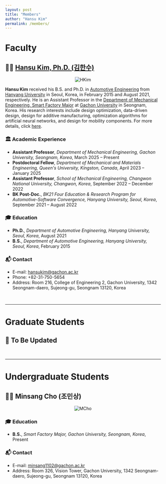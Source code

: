 ```yaml
---
layout: post
title: "Members"
author: "Hansu Kim"
permalink: /members/
---
```

   
# Faculty   
## 👨‍🏫 [Hansu Kim, Ph.D. (김한수)](https://www.gachon.ac.kr/smart_factory/8077/subview.do)
   
<div style="display: flex; justify-content: center;">
  <img src="https://user-images.githubusercontent.com/54526956/185015952-2b93fed0-d64c-4fe7-b2d5-03f732a21a7b.jpg" 
       alt="HKim" 
       style="max-width: 100%; height: auto; width: auto; max-height: 35vh; object-fit: contain;">
</div>   
   
**Hansu Kim** received his B.S. and Ph.D. in [Automotive Engineering](https://ae.hanyang.ac.kr/) from [Hanyang University](https://www.hanyang.ac.kr/) in Seoul, Korea, in February 2015 and August 2021, respectively. He is an Assistant Professor in the [Department of Mechanical Engineering, Smart Factory Major](https://www.gachon.ac.kr/smart_factory/index.do) at [Gachon University](https://www.gachon.ac.kr/kor/index.do) in Seongnam, Korea. His research interests include design optimization, data-driven design, design for additive manufacturing, optimization algorithms for artificial neural networks, and design for mobility components. For more details, click [here](https://kim-hansu.github.io/members/hansukim/).   
   
### 🏛️ Academic Experience   
* **Assistant Professor**, *Department of Mechanical Engineering, Gachon University, Seongnam, Korea*, March 2025 – Present   
* **Postdoctoral Fellow**, *Department of Mechanical and Materials Engineering, Queen's University, Kingston, Canada*, April 2023 – January 2025   
* **Assistant Professor**, *School of Mechanical Engineering, Changwon National University, Changwon, Korea*, September 2022 – December 2022   
* **BK Post-Doc.**, *BK21 Four Education & Research Program for Automotive-Software Convergence, Hanyang University, Seoul, Korea*, September 2021 – August 2022   
   
### 🎓 Education   
* **Ph.D.**, *Department of Automotive Engineering, Hanyang University, Seoul, Korea*, August 2021
* **B.S.**, *Department of Automotive Engineering, Hanyang University, Seoul, Korea*, February 2015   
   
### 📬 Contact   
* E-mail: [hansukim@gachon.ac.kr](mailto:hansukim@gachon.ac.kr)   
* Phone: +82-31-750-5654   
* Address: Room 216, College of Engineering 2, Gachon University, 1342 Seongnam-daero, Sujeong-gu, Seongnam 13120, Korea   
<br/>   
   
***   
   
# Graduate Students   
## 🚧 To Be Updated   
<br/>   
   
***   
   
# Undergraduate Students   
## 👨‍🎓 Minsang Cho (조민상)   
   
<div style="display: flex; justify-content: center;">
  <img src="https://github.com/user-attachments/assets/b7957176-3571-48ec-b272-458b52c1fda6" 
       alt="MCho" 
       style="max-width: 100%; height: auto; width: auto; max-height: 25vh; object-fit: contain;">
</div>   
      
### 🎓 Education   
* **B.S.**, *Smart Factory Major, Gachon University, Seongnam, Korea*, Present
   
### 📬 Contact   
* E-mail: [minsang1102@gachon.ac.kr](mailto:minsang1102@gachon.ac.kr)   
* Address: Room 326, Vision Tower, Gachon University, 1342 Seongnam-daero, Sujeong-gu, Seongnam 13120, Korea
   
